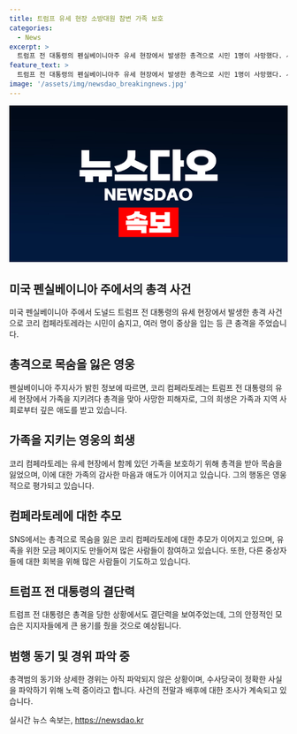 ```yaml
---
title: 트럼프 유세 현장 소방대원 참변 가족 보호
categories:
  - News
excerpt: >
  트럼프 전 대통령의 펜실베이니아주 유세 현장에서 발생한 총격으로 시민 1명이 사망했다. 사망한 시민은 두 딸의 아버지이자 소방대원인 코리 컴페라토레(50)로, 유세 현장에서 가족을 지키다 목숨을 잃었다. 컴페라토레는 트럼프 전 대통령을 지지하던 사람이었지만 반대 성향을 가진 이웃과도 잘 지냈다는 평가를 받았다. 20대 남성이 총격을 시도한 후 비밀경호국에 의해 격퇴당했으며, 사망자의 가족을 위해 모금이 이뤄지고 있는 가운데, 바이든 대통령은 애도의 뜻을 표했다. 현재날짜
feature_text: >
  트럼프 전 대통령의 펜실베이니아주 유세 현장에서 발생한 총격으로 시민 1명이 사망했다. 사망한 시민은 두 딸의 아버지이자 소방대원인 코리 컴페라토레(50)로, 유세 현장에서 가족을 지키다 목숨을 잃었다. 컴페라토레는 트럼프 전 대통령을 지지하던 사람이었지만 반대 성향을 가진 이웃과도 잘 지냈다는 평가를 받았다. 20대 남성이 총격을 시도한 후 비밀경호국에 의해 격퇴당했으며, 사망자의 가족을 위해 모금이 이뤄지고 있는 가운데, 바이든 대통령은 애도의 뜻을 표했다. 현재날짜
image: '/assets/img/newsdao_breakingnews.jpg'
---
```


<p><img src="/assets/img/newsdao_breakingnews.jpg" alt="koreaapp 속보" /></p>

<h2 data-ke-size="size26">미국 펜실베이니아 주에서의 총격 사건</h2>

<p data-ke-size="size16">미국 펜실베이니아 주에서 도널드 트럼프 전 대통령의 유세 현장에서 발생한 총격 사건으로 코리 컴페라토레라는 시민이 숨지고, 여러 명이 중상을 입는 등 큰 충격을 주었습니다.</p>

<h2 data-ke-size="size24">총격으로 목숨을 잃은 영웅</h2>

<p data-ke-size="size16">펜실베이니아 주지사가 밝힌 정보에 따르면, 코리 컴페라토레는 트럼프 전 대통령의 유세 현장에서 가족을 지키려다 총격을 맞아 사망한 피해자로, 그의 희생은 가족과 지역 사회로부터 깊은 애도를 받고 있습니다.</p>

<h2 data-ke-size="size24">가족을 지키는 영웅의 희생</h2>

<p data-ke-size="size16">코리 컴페라토레는 유세 현장에서 함께 있던 가족을 보호하기 위해 총격을 받아 목숨을 잃었으며, 이에 대한 가족의 감사한 마음과 애도가 이어지고 있습니다. 그의 행동은 영웅적으로 평가되고 있습니다.</p>

<h2 data-ke-size="size24">컴페라토레에 대한 추모</h2>

<p data-ke-size="size16">SNS에서는 총격으로 목숨을 잃은 코리 컴페라토레에 대한 추모가 이어지고 있으며, 유족을 위한 모금 페이지도 만들어져 많은 사람들이 참여하고 있습니다. 또한, 다른 중상자들에 대한 회복을 위해 많은 사람들이 기도하고 있습니다.</p>

<h2 data-ke-size="size24">트럼프 전 대통령의 결단력</h2>

<p data-ke-size="size16">트럼프 전 대통령은 총격을 당한 상황에서도 결단력을 보여주었는데, 그의 안정적인 모습은 지지자들에게 큰 용기를 줬을 것으로 예상됩니다.</p>

<h2 data-ke-size="size24">범행 동기 및 경위 파악 중</h2>

<p data-ke-size="size16">총격범의 동기와 상세한 경위는 아직 파악되지 않은 상황이며, 수사당국이 정확한 사실을 파악하기 위해 노력 중이라고 합니다. 사건의 전말과 배후에 대한 조사가 계속되고 있습니다.</p>
실시간 뉴스 속보는, <a href="https://newsdao.kr" rel="dofollow">https://newsdao.kr</a>


